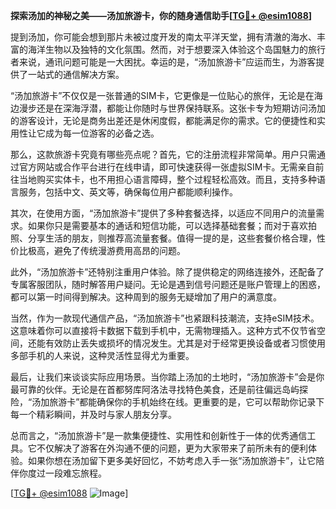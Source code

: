 **探索汤加的神秘之美——汤加旅游卡，你的随身通信助手[[TG💪+ @esim1088](https://t.me/s/esim1088)]**

提到汤加，你可能会想到那片未被过度开发的南太平洋天堂，拥有清澈的海水、丰富的海洋生物以及独特的文化氛围。然而，对于想要深入体验这个岛国魅力的旅行者来说，通讯问题可能是一大困扰。幸运的是，“汤加旅游卡”应运而生，为游客提供了一站式的通信解决方案。

“汤加旅游卡”不仅仅是一张普通的SIM卡，它更像是一位贴心的旅伴，无论是在海边漫步还是在深海浮潜，都能让你随时与世界保持联系。这张卡专为短期访问汤加的游客设计，无论是商务出差还是休闲度假，都能满足你的需求。它的便捷性和实用性让它成为每一位游客的必备之选。

那么，这款旅游卡究竟有哪些亮点呢？首先，它的注册流程非常简单。用户只需通过官方网站或合作平台进行在线申请，即可快速获得一张虚拟SIM卡。无需亲自前往当地购买实体卡，也不用担心语言障碍，整个过程轻松高效。而且，支持多种语言服务，包括中文、英文等，确保每位用户都能顺利操作。

其次，在使用方面，“汤加旅游卡”提供了多种套餐选择，以适应不同用户的流量需求。如果你只是需要基本的通话和短信功能，可以选择基础套餐；而对于喜欢拍照、分享生活的朋友，则推荐高流量套餐。值得一提的是，这些套餐价格合理，性价比极高，避免了传统漫游费用高昂的问题。

此外，“汤加旅游卡”还特别注重用户体验。除了提供稳定的网络连接外，还配备了专属客服团队，随时解答用户疑问。无论是遇到信号问题还是账户管理上的困惑，都可以第一时间得到解决。这种周到的服务无疑增加了用户的满意度。

当然，作为一款现代通信产品，“汤加旅游卡”也紧跟科技潮流，支持eSIM技术。这意味着你可以直接将卡数据下载到手机中，无需物理插入。这种方式不仅节省空间，还能有效防止丢失或损坏的情况发生。尤其是对于经常更换设备或者习惯使用多部手机的人来说，这种灵活性显得尤为重要。

最后，让我们来谈谈实际应用场景。当你踏上汤加的土地时，“汤加旅游卡”会是你最可靠的伙伴。无论是在首都努库阿洛法寻找特色美食，还是前往偏远岛屿探险，“汤加旅游卡”都能确保你的手机始终在线。更重要的是，它可以帮助你记录下每一个精彩瞬间，并及时与家人朋友分享。

总而言之，“汤加旅游卡”是一款集便捷性、实用性和创新性于一体的优秀通信工具。它不仅解决了游客在外沟通不便的问题，更为大家带来了前所未有的便利体验。如果你想在汤加留下更多美好回忆，不妨考虑入手一张“汤加旅游卡”，让它陪伴你度过一段难忘旅程。

[[TG💪+ @esim1088](https://t.me/s/esim1088) ![Image](https://i.postimg.cc/4NQfJmqS/Snipaste-2025-05-13-00-14-12.png)]